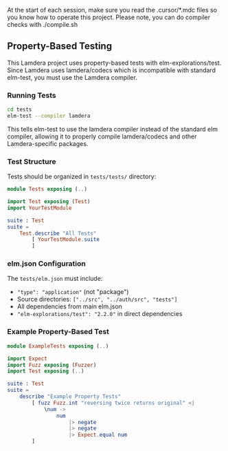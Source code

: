 At the start of each session, make sure you read the .cursor/*.mdc files so you know how to operate this project. Please note, you can do compiler checks with ./compile.sh

## Property-Based Testing

This Lamdera project uses property-based tests with elm-explorations/test. Since Lamdera uses lamdera/codecs which is incompatible with standard elm-test, you must use the Lamdera compiler.

### Running Tests

```bash
cd tests
elm-test --compiler lamdera
```

This tells elm-test to use the lamdera compiler instead of the standard elm compiler, allowing it to properly compile lamdera/codecs and other Lamdera-specific packages.

### Test Structure

Tests should be organized in `tests/tests/` directory:

```elm
module Tests exposing (..)

import Test exposing (Test)
import YourTestModule

suite : Test
suite =
    Test.describe "All Tests"
        [ YourTestModule.suite
        ]
```

### elm.json Configuration

The `tests/elm.json` must include:
- `"type": "application"` (not "package")
- Source directories: `["../src", "../auth/src", "tests"]`
- All dependencies from main elm.json
- `"elm-explorations/test": "2.2.0"` in direct dependencies

### Example Property-Based Test

```elm
module ExampleTests exposing (..)

import Expect
import Fuzz exposing (Fuzzer)
import Test exposing (..)

suite : Test
suite =
    describe "Example Property Tests"
        [ fuzz Fuzz.int "reversing twice returns original" <|
            \num ->
                num
                    |> negate
                    |> negate
                    |> Expect.equal num
        ]
```